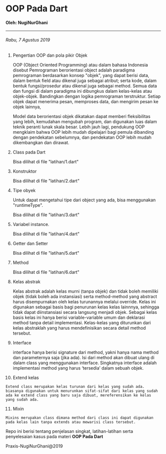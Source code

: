 # OOP Pada Dart
 #### Oleh: NugiNurGhani
___
 ###### Rabu, 7 Agustus 2019

 1. Pengertian OOP dan pola pikir Objek
 
    OOP (Object Oriented Programming) atau dalam bahasa Indonesia disebut Pemrograman berorientasi object adalah  paradigma pemrograman berdasarkan konsep "objek", yang dapat berisi data, dalam bentuk field atau dikenal juga sebagai atribut; serta kode, dalam bentuk fungsi/prosedur atau dikenal juga sebagai method. Semua data dan fungsi di dalam paradigma ini dibungkus dalam kelas-kelas atau objek-objek. Bandingkan dengan logika pemrograman terstruktur. Setiap objek dapat menerima pesan, memproses data, dan mengirim pesan ke objek lainnya,

    Model data berorientasi objek dikatakan dapat memberi fleksibilitas yang lebih, kemudahan mengubah program, dan digunakan luas dalam teknik peranti lunak skala besar. Lebih jauh lagi, pendukung OOP mengklaim bahwa OOP lebih mudah dipelajari bagi pemula dibanding dengan pendekatan sebelumnya, dan pendekatan OOP lebih mudah dikembangkan dan dirawat.

 2. Class pada Dart
    
    Bisa dilihat di file "latihan/1.dart"

 3. Konstruktor

    Bisa dilihat di file "latihan/2.dart"

 4. Tipe obyek

    Untuk dapat mengetahui tipe dari object yang ada, bisa menggunakan "runtimeType".

    Bisa dilihat di file "latihan/3.dart"

 5. Variabel instance.

    Bisa dilihat di file "latihan/4.dart"

 6. Getter dan Setter

    Bisa dilihat di file "latihan/5.dart"

 7. Method

    Bisa dilihat di file "latihan/6.dart"

 8. Kelas abstrak

    Kelas abstrak adalah kelas murni (tanpa objek) dan tidak boleh memiliki objek (tidak boleh ada instansiasi) serta method-method yang abstract harus disempurnakan oleh kelas turunannya melalui override.
    Kelas ini digunakan sebagai basis bagi penurunan kelas kelas lainnnya, sehingga tidak dapat diinstansiasi secara langsung menjadi objek. Sebagai kelas basis kelas ini hanya berisi variable-variable umum dan deklarasi method tanpa detail implementasi. Kelas-kelas yang diturunkan dari kelas abstraklah yang harus mendefinisikan secara detail method tersebut.

 9. Interface

    interface hanya berisi signature dari method, yakni hanya nama method dan parameternya saja (jika ada). Isi dari method akan dibuat ulang di dalam class yang menggunakan interface. Singkatnya interface adalah implementasi method yang harus ‘tersedia’ dalam sebuah objek.

 10. Extend kelas
    
    Extend class merupakan kelas turunan dari kelas yang sudah ada. biasanya digunakan untuk menurunkan sifat-sifat dari kelas yang sudah ada ke extend class yang baru saja dibuat, mereferensikan ke kelas yang sudah ada.

 11. Mixin 

    Mixins merupakan class dimana method dari class ini dapat digunakan pada kelas lain tanpa extends atau mewarisi class tersebut.

 Repo ini berisi tentang penjelasan singkat, latihan-latihan serta penyelesaian kasus pada materi **OOP Pada Dart**

 Praxis-NugiNurGhani@2019